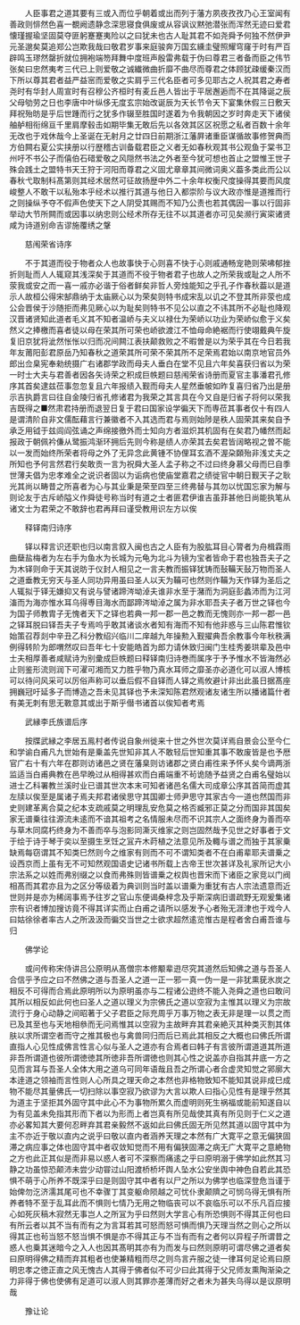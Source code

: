 <!-- { "loadSidebar": true } -->
　　人臣事君之道其要有三或入而位乎朝着或出而列于藩方夙夜孜孜乃心王室闻有善政则悱然色喜一覩阙遗静念深思寝食俱废或从容讽议黙弛潜张而浑然无迹曰爱君懐瑾握瑜坚固莫夺匪躬蹇蹇夷险以之曰犹未也古人耻其君不如尧舜予何独不然伊尹元圣邈矣莫追郑公岂欺我哉曰敬君岁事来庭骏奔万国玄纁圭璧照耀穹窿于时有严百辟鸣玉璆然罄折就位拥袍端笏拜舞中度班声殷雷弗载于伪曰尊君三者备而臣之伟节张矣曰忠然夷考三代已上则爱敬之诚纎微曲折靡不曲尽而尊君之体顾犹疎缓秦汉而下所以尊其君者益严益宻而爱敬之实肩乎三代名臣者可多见耶古之人祝其君之寿者尧时有华封人周宣时有召穆公齐桓时有麦丘邑人皆出于平居邂逅而不在其降诞之辰父母劬劳之日也李唐中叶纵侈无度玄宗始改诞辰为天长节令天下宴集休假三日敷天拜祝殆昉是乎后世踵而行之犹多作辍至胜国时遂着为令我朝因之岁时奔走天下诸侯舳舻相衔绵亘千里肩摩毂击如期毕集无敢后先以各效其区区祝愿之私者百数十余年无改也于戏休哉今上圣诞在无射月之廿四日前期浙江藩屛诸重臣谋循故事修贺典而方伯闗右夏公实挟册以行歴稽古训备载君臣之义者无如春秋观其书公观鱼于棠书卫州吁不书公子而僖伯石碏爱敬之风隠然书法之外者至今犹可想也首止之盟惟王世子殊会践土之盟特书天王狩于河阳而尊君之义固尤章章其间微词奥义葢多类此而公以春秋弋取制科髙第则其经术居然可征故扬歴中外二十余年权衡尺度操得其要而风度峻整人不敢干以私殆本乎经术以推行其道与他日入都崇阶与议大政亦惟是道推而行之则操纵予夺不假声色使天下之人阴受其赐而不知乃公责也若其偶因一事以行固非举动大节所闗而或因事以纳忠则公经术所存无往不以其道者亦可见矣濒行寅寀诸贤咸为诗道别命吉谬施覆绣之鞶 

　　慈闱荣省诗序 

　　不于其道而役于物者众人也故事快于心则喜不快于心则戚通畅宠艳则荣咈郁挫折则耻而人人辄窥其浅深矣于其道而不役于物者君子也故人之所荣我或耻之人所不荥我或安之而一喜一戚亦必谐于俗者鲜矣非哲人旁烛能知之乎孔子作春秋葢以是道示人故桓公得宋郜鼎纳于太庙厥心以为荣矣则特书成宋乱以讥之不登其所非荥也成公会晋侯于沙随拒而弗见厥心以为耻矣则特书不见公以直之不讳其所不必耻也降观汉晋诸贤知此道者毛义其不知者温峤与夫义以禄仕为荣峤以功业为荣峤似愈于义矣然义之捧檄而喜者徒以母在荣其所可荣也峤欲渡江不恤母命絶裾而行使翊戴典午旋复旧京犹将泚然怅怅以归而况间闗江表扶颠救败之不暇曽是以为荣乎其在今日若我年友莆阳彭君原岳乃知春秋之道荣其所可荣不荣其所不足荣焉君始以南京地官员外郎出佥臬宪奉勑统摄广右诸郡学政而母夫人垂白在堂不见且六年矣喜获归省以为荣一时士大夫与君善者因各矢诗荣之积成巨帙题曰慈闱荣省诗册而夏官主事潘君孔修序其首矣逮兹莅事忽忽复且六年报绩入觐而母夫人星然垂帔如昨复喜归省乃出是册示吉执爵言曰往自金陵归省孔修诸君为我荣之其言具在今又自是归省子将何以荣我吉既得之■然肃君持册而退翌日复于君曰国家设学徧天下而専莅其事者仅十有四人是谓清阶自非文儒酝藉言行兼徽者不入其选而君与焉则始陟是秩人固荣其来矣自予承乏用钺于兹闾阎弦诵之声绵接徼外而士知向方者滋炽其机固有在矣君乃幡然而起报政于朝佩衿傔从鹭振鸿渐环拥后先则今称是绩人亦荣其去矣君皆阔略视之曽不能以一发而始终所荣者将母之外了无异念此黄锺不协俚耳玄酒不渥朶頥殆非浅丈夫之所知也予何言然君行矣敢贡一言为祝舜大圣人孟子称之不过曰终身慕父母而巳自季世薄夫倡为忠孝难全之说识者固以为诟病也使庙堂嘉君之绩徙官中朝日觐天子之耿光其尚以畴昔之所喜者为心与其业秉是荣至四至三终弗替与其勿以忧国忘家为解与则论友于古斥峤隘义作舜徒号称当时有道之士者匪君伊谁吉虽菲甚他日尚能执笔从诸文士为君荣之不敢辞也君再拜曰谨受教用识左方以俟 

　　释铎南归诗序 

　　铎以释言识还职也归以南言叙入闽也古之人臣有为股肱耳目心膂者为舟楫霖雨曲蘖盐梅者为左右手为鱼水为长城为元龟为北斗为镜为宝者皆命于君也独吾夫子之为木铎则命于天其说昉于仪封人相见之一言夫教而振铎犹铸而鼔鞴天鼔万物而圣人之道垂教无穷天与圣人同功异用虽曰圣人以天为鞴可也然则作鞴为天作铎为圣后之人辄拟于铎无嫌抑又有说与譬诸蹄涔坳淖夫谁非水至于潴而为洞庭彭蠡沛而为江河滀而为海亦惟水耳乌得尃目海水而鄙蹄涔坳淖之属为非水耶吾夫子者万世之铎也今为国子师教胄子无愧者天下之铎也若典一邦一郡一邑之教而无愧则亦一邦一郡一邑之铎耳脱曰铎吾夫子专焉呜乎敢其诸谈水者知有海而不知有他非惑与三山陈君惟钦始策召荐剡中辛丑乙科分教绍兴临川二庠越九年操勲入觐擢典吾余教事今年秋秩满例得转阶为郎喟然叹曰吾年七十安能皓首为郎力请休致归闽门生桂秀姜珙辈及邑中士夫相厚善者咸赋诗为别彚成巨帙题曰释铎南归诗巻而属序于予予惟水不皆海然必止则鉴形流则润下可濯可湘而又力胜乎物乃真水耳师之靡圣亦必道化可以淑人博核可以待问风采可以厉俗声称可以垂后假不自铎而人铎之焉攸避计非出此虽日据髙座拥巍冠吁延多子而博造之吾未见其铎也予未深知陈君然观诸友诸生所以播诸篇什者有美无刺有思无斁意其或出于斯乎僣书诸首以俟知者考焉 

　　武縁李氏族谱后序 

　　按牒武縁之李居五鳯村者传说自象州徙来十世之外世次莫详焉自景会公至今仁和学谕白甫凡九世始有是乗盖先世知非其人不敢轻后世知重其事不敢废皆是也予厯官广右十有六年在郡则访诸邑之贤在藩臬则访诸郡之贤白甫徃来予怀乆矣今谪两浙监适当白甫典教在邑早晩过从相得甚欢而白甫端重不茍诡随予益贤之白甫名璧始以进士乙科署教兰溪时业已谱其世次本末可知者诸邑名儒大司成章公序其首简而虚其左牍以俟至是属诸子焉夫邦君诸侯思守其国卿士师尹思守其家古今一道也然国而非史则建革离合莫之纪本支疏戚莫之明理乱安危莫之格否臧邪正莫之分而国非其国矣家无谱乗往往源流未逺而不谙其祖考之名情服未尽而不识其宗人之面终身为善而卒与草木同腐朽终身为不善而卒与泡影同澌灭维家之则岂固然哉予见世之好事者于文于绘于诗于琴于奕以至摄生烹饪之冝卉木莳植之法意见所及輙与谱之而独于其家乗缺焉每窃谓其不知类巳然则今之维家有则而不可不谓知类者不在白甫辈耶夫谱乗之设西京而上虽有无不可知然观国语史记诸书所载上古帝王世次甚详及礼家所记大小宗法系之以姓而弗别缀之以食而弗殊则皆谱乗之权舆也晋宋而下诸臣之家竞以门阀相髙而其君亦且为之区分等级着为典训则当时盖以谱乗为重犹有古人宗法遗意而近世则并是亦为稀阔事焉予往岁之官山东便谒桑梓念及乎斯深病旧谱疏野无观爰集诸宗有识者博加搜访竟不得其详实而止白甫之请所以感发予心者殆无涯津也于戏今人曰姑徐徐者率古人之所汲汲而徧交当世之士欲求超然逺览惟古是程者舍白甫吾谁与归 

　　佛学论 

　　或问传称宋侍讲吕公原明从髙僧宗本修颙辈逰尽究其道然后知佛之道与吾圣人合信乎予应之曰不然佛之道与吾圣人之道一正一邪一真一伪一是一非犹熏莸氷炭之相反不可得而合焉此原明所以为原明虽亦与二程诸公逰终不能入尧舜之道也曰敢问其所以相反如此何也曰圣人之道以理义为宗佛氏之道以空寂为主惟其以理义为宗故流行于身心动静之间昭著于父子君臣之际充周乎万事万物之表无非是理一以贯之而已及其至也与天地相叅而无问焉惟其以空寂为主故畔弃其君亲絶灭其种类灭割其体肤以求所谓空者而守之推其极也与禽兽同归而后已焉此其相反之大概也曰佛氏所谓直指人心见性成佛言性言心似与圣人之道亦有合焉者曰韩子有言彼所谓道道其所道非吾所谓道也彼所谓徳徳其所徳非吾所谓徳也则其心性之说盖亦自指其井底一方之见而言耳与吾圣人全体大用之道乌可同年语哉且吾之所谓心者合虚灵知觉之郛廓大本逹道之领袖而言性则人心所具之理天命之本然也非格物致知不能知其说非成巳成物不能尽其量佛氏一切扫除以事空寂乃欲谬为大言以欺人曰指心见性有是理乎然其为道主于坚拒其外固守其中此心不为事物所累久而虚明则死生祸福或能前知遂自以为有见盖未免指其形而下者以为形而上者岂真有所见哉使其真有所见则于仁义之道亦必畧知其大要何忍畔弃其君亲毅然不返如此曰佛氏固无所见然其道以固守其中为主不亦近于敬以直内之说乎曰敬以直内者涵养天理之本然有广大寛平之意无偏狭固滞之病应事之体也固守其中者収敛知觉而不用有偏狭固滞之病无广大寛平之意絶物之方也此正其似是而非易以惑人者可不深察而痛逺之乎曰原明溺于佛学如此然其习静之功虽惊恐颠沛未尝少动甞过山阳渡桥桥坏舆人坠水公安坐舆中神色自若此其恐惧不萌于心所养不既深乎曰是则固守其中者有以尸之所以为佛学也临深登危当谨于始俾勿汔济濡其尾可也不幸骤丁其变躯命陨越之可忧仆隶颠隮之可悯乌得无惧有所养者特不至于乱耳此而不惧则七情乃无用之物临丧可以不哀临乐可以不乐凡百应接心如死灰稿木寂然无事岂人之所冝为乎曰然则大学言心有所恐惧则不得其正何也曰有所云者以其不当有而有之为言耳若其可怒而怒可惧而惧乃天理当然之则心之所以得其正也茍当怒不怒当惧不惧是亦不得其正与不当有而有之者何以异程子所谓昔之惑人也乗其迷暗今之入人也因其髙明其亦有为而发与曰然则原明可谓尽佛之道者矣曰原明得佛之精而弃其粗者也使兼精粗而尽之则鸟言卉服之徒一律耳何足论焉曰原明忠孝之徳正直之风无愧古人其得于佛者似不可少曰此其得于父兄师友熏陶渐染之力非得于佛也使佛有足道可以淑人则其罪亦差薄而好之者未为甚失乌得以是议原明哉 

　　豫让论 

